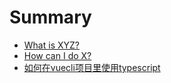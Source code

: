 # Summary

* [What is XYZ?](first-question.md)
* [How can I do X?](second-question.md)
* [如何在vuecli项目里使用typescript](how-to-use-typescript-on-vuecli-project.md)
